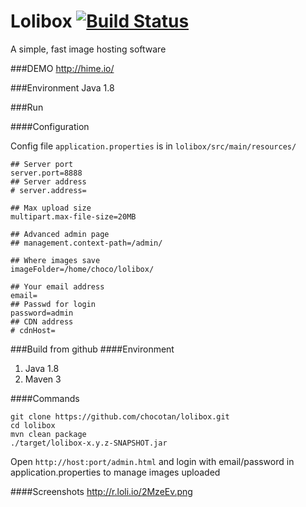 Lolibox [![Build Status](https://buildhive.cloudbees.com/job/chocotan/job/lolibox/badge/icon)](https://buildhive.cloudbees.com/job/chocotan/job/lolibox/)
=======

A simple, fast image hosting software

###DEMO
http://hime.io/

###Environment
Java 1.8


###Run

####Configuration

Config file `application.properties` is in `lolibox/src/main/resources/`

```
## Server port
server.port=8888
## Server address
# server.address=

## Max upload size
multipart.max-file-size=20MB

## Advanced admin page
## management.context-path=/admin/

## Where images save
imageFolder=/home/choco/lolibox/

## Your email address
email=
## Passwd for login
password=admin
## CDN address
# cdnHost=

```


###Build from github
####Environment
1. Java 1.8
2. Maven 3

####Commands
```
git clone https://github.com/chocotan/lolibox.git
cd lolibox
mvn clean package
./target/lolibox-x.y.z-SNAPSHOT.jar
```

Open `http://host:port/admin.html` and login with email/password in application.properties
to manage images uploaded

####Screenshots
http://r.loli.io/2MzeEv.png
